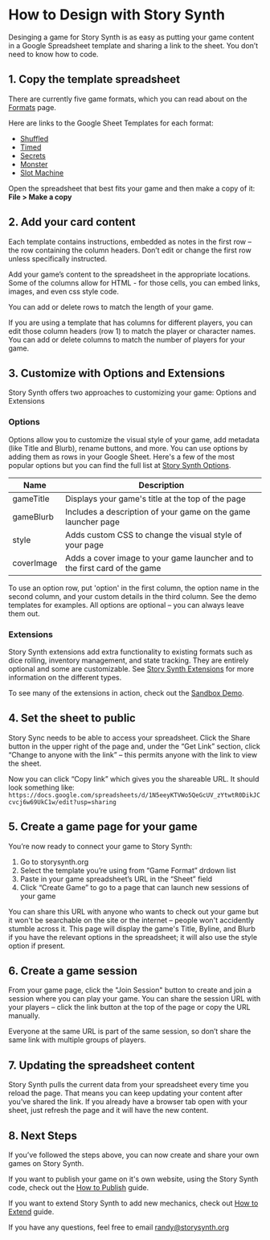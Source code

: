 # How to Design with Story Synth

Desinging a game for Story Synth is as easy as putting your game content in a Google Spreadsheet template and sharing a link to the sheet. You don’t need to know how to code.

## 1. Copy the template spreadsheet

There are currently five game formats, which you can read about on the [Formats](/guide/formats.html) page.

Here are links to the Google Sheet Templates for each format:

- [Shuffled](https://docs.google.com/spreadsheets/d/1N5eeyKTVWo5QeGcUV_zYtwtR0DikJCcvcj6w69UkC1w/edit?usp=sharing)
- [Timed](https://docs.google.com/spreadsheets/d/1yq2AKwaYL1uZrCnEfwgSpC0SPkQAZqnCdjNxH_pm018/edit?usp=sharing)
- [Secrets](https://docs.google.com/spreadsheets/d/1JwMF02DSxNKtjHp6u-wyznSs-iEG_3DpOobgc17I16o/edit?usp=sharing)
- [Monster](https://docs.google.com/spreadsheets/d/1NgNHy7Qe1R8KhGR2cOmJwL2aOl2tocBemW2HIAKjrvI/edit?usp=sharing)
- [Slot Machine](https://docs.google.com/spreadsheets/d/1t5LRUQG9DzMJ3kd8E9DZV7_EbE8J5-Gqhz7TWQ4Y-uU/edit?usp=sharing)

Open the spreadsheet that best fits your game and then make a copy of it: **File > Make a copy**

## 2. Add your card content

Each template contains instructions, embedded as notes in the first row – the row containing the column headers. Don’t edit or change the first row unless specifically instructed.

Add your game’s content to the spreadsheet in the appropriate locations. Some of the columns allow for HTML - for those cells, you can embed links, images, and even css style code.

You can add or delete rows to match the length of your game.

If you are using a template that has columns for different players, you can edit those column headers (row 1) to match the player or character names. You can add or delete columns to match the number of players for your game.

## 3. Customize with Options and Extensions

Story Synth offers two approaches to customizing your game: Options and Extensions

### Options

Options allow you to customize the visual style of your game, add metadata (like Title and Blurb), rename buttons, and more. You can use options by adding them as rows in your Google Sheet. Here's a few of the most popular options but you can find the full list at [Story Synth Options](/guide/extensions.html).

| Name       | Description                                                                |
| ---------- | -------------------------------------------------------------------------- |
| gameTitle  | Displays your game's title at the top of the page                          |
| gameBlurb  | Includes a description of your game on the game launcher page              |
| style      | Adds custom CSS to change the visual style of your page                    |
| coverImage | Adds a cover image to your game launcher and to the first card of the game |

To use an option row, put 'option' in the first column, the option name in the second column, and your custom details in the third column. See the demo templates for examples. All options are optional – you can always leave them out.

### Extensions

Story Synth extensions add extra functionality to existing formats such as dice rolling, inventory management, and state tracking. They are entirely optional and some are customizable. See [Story Synth Extensions](/guide/extensions.html) for more information on the different types.

To see many of the extensions in action, check out the [Sandbox Demo](https://storysynth.org/#/Sandbox/1wkNipcFfxrKAfyEIppifGLjjjbkwVJLEwcKmvq3s5zs).

## 4. Set the sheet to public

Story Sync needs to be able to access your spreadsheet. Click the Share button in the upper right of the page and, under the “Get Link” section, click “Change to anyone with the link” – this permits anyone with the link to view the sheet.

Now you can click “Copy link” which gives you the shareable URL. It should look something like: `https://docs.google.com/spreadsheets/d/1N5eeyKTVWo5QeGcUV_zYtwtR0DikJCcvcj6w69UkC1w/edit?usp=sharing`

## 5. Create a game page for your game

You’re now ready to connect your game to Story Synth:

1. Go to storysynth.org
2. Select the template you’re using from “Game Format” drdown list
3. Paste in your game spreadsheet’s URL in the “Sheet” field
4. Click “Create Game” to go to a page that can launch new sessions of your game

You can share this URL with anyone who wants to check out your game but it won't be searchable on the site or the internet – people won't accidently stumble across it. This page will display the game's Title, Byline, and Blurb if you have the relevant options in the spreadsheet; it will also use the style option if present.

## 6. Create a game session

From your game page, click the "Join Session" button to create and join a session where you can play your game. You can share the session URL with your players – click the link button at the top of the page or copy the URL manually.

Everyone at the same URL is part of the same session, so don’t share the same link with multiple groups of players.

## 7. Updating the spreadsheet content

Story Synth pulls the current data from your spreadsheet every time you reload the page. That means you can keep updating your content after you’ve shared the link. If you already have a browser tab open with your sheet, just refresh the page and it will have the new content.

## 8. Next Steps

If you’ve followed the steps above, you can now create and share your own games on Story Synth.

If you want to publish your game on it's own website, using the Story Synth code, check out the [How to Publish](/guide/publish.html) guide.

If you want to extend Story Synth to add new mechanics, check out [How to Extend](/guide/extend.html) guide.

If you have any questions, feel free to email [randy@storysynth.org](mailto:randy@storysynth.org)
